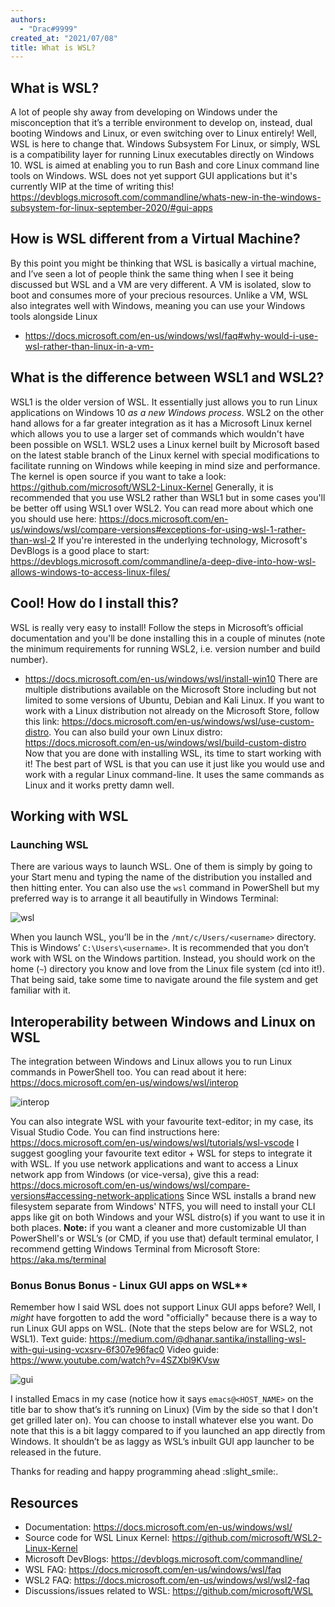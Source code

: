 ```yaml
---
authors:
  - "Drac#9999"
created_at: "2021/07/08"
title: What is WSL?
---
```


## What is WSL?

A lot of people shy away from developing on Windows under the misconception that it’s a terrible environment to develop on, instead, dual booting Windows and Linux, or even switching over to Linux entirely!
Well, WSL is here to change that.
Windows Subsystem For Linux, or simply, WSL is a compatibility layer for running Linux executables directly on Windows 10. WSL is aimed at enabling you to run Bash and core Linux command line tools on Windows. WSL does not yet support GUI applications but it's currently WIP at the time of writing this! https://devblogs.microsoft.com/commandline/whats-new-in-the-windows-subsystem-for-linux-september-2020/#gui-apps

## How is WSL different from a Virtual Machine?

By this point you might be thinking that WSL is basically a virtual machine, and I’ve seen a lot of people think the same thing when I see it being discussed but WSL and a VM are very different.
A VM is isolated, slow to boot and consumes more of your precious resources. Unlike a VM, WSL also integrates well with Windows, meaning you can use your Windows tools alongside Linux

- https://docs.microsoft.com/en-us/windows/wsl/faq#why-would-i-use-wsl-rather-than-linux-in-a-vm-

## What is the difference between WSL1 and WSL2?

WSL1 is the older version of WSL. It essentially just allows you to run Linux applications on Windows 10 _as a new Windows process_. WSL2 on the other hand allows for a far greater integration as it has a Microsoft Linux kernel which allows you to use a larger set of commands which wouldn't have been possible on WSL1.
WSL2 uses a Linux kernel built by Microsoft based on the latest stable branch of the Linux kernel with special modifications to facilitate running on Windows while keeping in mind size and performance. The kernel is open source if you want to take a look: https://github.com/microsoft/WSL2-Linux-Kernel
Generally, it is recommended that you use WSL2 rather than WSL1 but in some cases you'll be better off using WSL1 over WSL2. You can read more about which one you should use here: https://docs.microsoft.com/en-us/windows/wsl/compare-versions#exceptions-for-using-wsl-1-rather-than-wsl-2
If you're interested in the underlying technology, Microsoft's DevBlogs is a good place to start: https://devblogs.microsoft.com/commandline/a-deep-dive-into-how-wsl-allows-windows-to-access-linux-files/

## Cool! How do I install this?

WSL is really very easy to install! Follow the steps in Microsoft’s official documentation and you'll be done installing this in a couple of minutes (note the minimum requirements for running WSL2, i.e. version number and build number).

- https://docs.microsoft.com/en-us/windows/wsl/install-win10
  There are multiple distributions available on the Microsoft Store including but not limited to some versions of Ubuntu, Debian and Kali Linux.
  If you want to work with a Linux distribution not already on the Microsoft Store, follow this link: https://docs.microsoft.com/en-us/windows/wsl/use-custom-distro. You can also build your own Linux distro: https://docs.microsoft.com/en-us/windows/wsl/build-custom-distro
  Now that you are done with installing WSL, its time to start working with it! The best part of WSL is that you can use it just like you would use and work with a regular Linux command-line. It uses the same commands as Linux and it works pretty damn well.

## Working with WSL

### Launching WSL

There are various ways to launch WSL. One of them is simply by going to your Start menu and typing the name of the distribution you installed and then hitting enter. You can also use the `wsl` command in PowerShell but my preferred way is to arrange it all beautifully in Windows Terminal:

![wsl](https://i.imgur.com/AbyMc6O.png)

When you launch WSL, you’ll be in the `/mnt/c/Users/<username>` directory. This is Windows’ `C:\Users\<username>`. It is recommended that you don’t work with WSL on the Windows partition. Instead, you should work on the home (`~`) directory you know and love from the Linux file system (cd into it!). That being said, take some time to navigate around the file system and get familiar with it.

## Interoperability between Windows and Linux on WSL

The integration between Windows and Linux allows you to run Linux commands in PowerShell too. You can read about it here: https://docs.microsoft.com/en-us/windows/wsl/interop

![interop](https://i.imgur.com/Uxxtyou.png)

You can also integrate WSL with your favourite text-editor; in my case, its Visual Studio Code. You can find instructions here: <https://docs.microsoft.com/en-us/windows/wsl/tutorials/wsl-vscode>
I suggest googling your favourite text editor + WSL for steps to integrate it with WSL.
If you use network applications and want to access a Linux network app from Windows (or vice-versa), give this a read: <https://docs.microsoft.com/en-us/windows/wsl/compare-versions#accessing-network-applications>
Since WSL installs a brand new filesystem separate from Windows' NTFS, you will need to install your CLI apps like git on both Windows and your WSL distro(s) if you want to use it in both places.
**Note:** if you want a cleaner and more customizable UI than PowerShell's or WSL’s (or CMD, if you use that) default terminal emulator, I recommend getting Windows Terminal from Microsoft Store: <https://aka.ms/terminal>

### Bonus Bonus Bonus - Linux GUI apps on WSL\*\*

Remember how I said WSL does not support Linux GUI apps before? Well, I _might_ have forgotten to add the word "officially" because there is a way to run Linux GUI apps on WSL. (Note that the steps below are for WSL2, not WSL1).
Text guide: <https://medium.com/@dhanar.santika/installing-wsl-with-gui-using-vcxsrv-6f307e96fac0>
Video guide: <https://www.youtube.com/watch?v=4SZXbl9KVsw>

![gui](https://i.imgur.com/yD0hk9R.gif)

I installed Emacs in my case (notice how it says `emacs@<HOST_NAME>` on the title bar to show that’s it’s running on Linux) (Vim by the side so that I don't get grilled later on). You can choose to install whatever else you want. Do note that this is a bit laggy compared to if you launched an app directly from Windows. It shouldn’t be as laggy as WSL’s inbuilt GUI app launcher to be released in the future.

Thanks for reading and happy programming ahead :slight_smile:.

## Resources

- Documentation: <https://docs.microsoft.com/en-us/windows/wsl/>
- Source code for WSL Linux Kernel: <https://github.com/microsoft/WSL2-Linux-Kernel>
- Microsoft DevBlogs: <https://devblogs.microsoft.com/commandline/>
- WSL FAQ: <https://docs.microsoft.com/en-us/windows/wsl/faq>
- WSL2 FAQ: <https://docs.microsoft.com/en-us/windows/wsl/wsl2-faq>
- Discussions/issues related to WSL: <https://github.com/microsoft/WSL>

